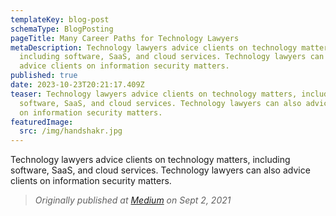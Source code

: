 ```yaml
---
templateKey: blog-post
schemaType: BlogPosting
pageTitle: Many Career Paths for Technology Lawyers
metaDescription: Technology lawyers advice clients on technology matters,
  including software, SaaS, and cloud services. Technology lawyers can also
  advice clients on information security matters.
published: true
date: 2023-10-23T20:21:17.409Z
teaser: Technology lawyers advice clients on technology matters, including
  software, SaaS, and cloud services. Technology lawyers can also advice clients
  on information security matters.
featuredImage:
  src: /img/handshakr.jpg
---
```

Technology lawyers advice clients on technology matters, including software, SaaS, and cloud services. Technology lawyers can also advice clients on information security matters.

> *O﻿riginally published at [Medium](https://medium.com/@franciscusdiaba/many-career-paths-for-technology-lawyers-e3cb8104c960) on Sept 2, 2021*